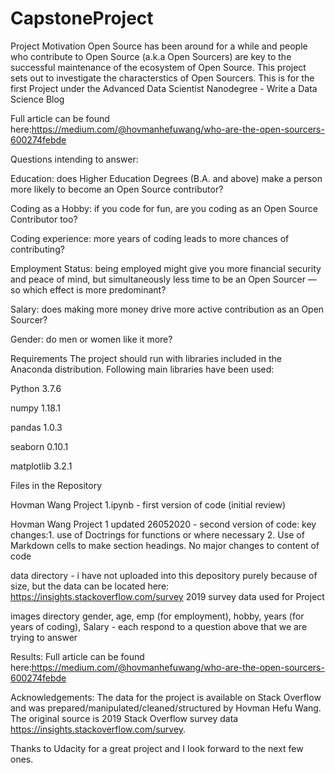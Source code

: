 # CapstoneProject
Project Motivation Open Source has been around for a while and people who contribute to Open Source (a.k.a Open Sourcers) are key to the successful maintenance of the ecosystem of Open Source. This project sets out to investigate the characterstics of Open Sourcers. This is for the first Project under the Advanced Data Scientist Nanodegree - Write a Data Science Blog

Full article can be found here:https://medium.com/@hovmanhefuwang/who-are-the-open-sourcers-600274febde

Questions intending to answer:

Education: does Higher Education Degrees (B.A. and above) make a person more likely to become an Open Source contributor?

Coding as a Hobby: if you code for fun, are you coding as an Open Source Contributor too?

Coding experience: more years of coding leads to more chances of contributing?

Employment Status: being employed might give you more financial security and peace of mind, but simultaneously less time to be an Open Sourcer — so which effect is more predominant?

Salary: does making more money drive more active contribution as an Open Sourcer?

Gender: do men or women like it more?

Requirements The project should run with libraries included in the Anaconda distribution. Following main libraries have been used:

Python 3.7.6

numpy 1.18.1

pandas 1.0.3

seaborn 0.10.1

matplotlib 3.2.1

Files in the Repository

Hovman Wang Project 1.ipynb - first version of code (initial review)

Hovman Wang Project 1 updated 26052020 - second version of code: key changes:1. use of Doctrings for functions or where necessary 2. Use of Markdown cells to make section headings. No major changes to content of code

data directory - i have not uploaded into this depository purely because of size, but the data can be located here: https://insights.stackoverflow.com/survey 2019 survey data used for Project

images directory gender, age, emp (for employment), hobby, years (for years of coding), Salary - each respond to a question above that we are trying to answer

Results: Full article can be found here:https://medium.com/@hovmanhefuwang/who-are-the-open-sourcers-600274febde

Acknowledgements: The data for the project is available on Stack Overflow and was prepared/manipulated/cleaned/structured by Hovman Hefu Wang. The original source is 2019 Stack Overflow survey data https://insights.stackoverflow.com/survey.

Thanks to Udacity for a great project and I look forward to the next few ones.
